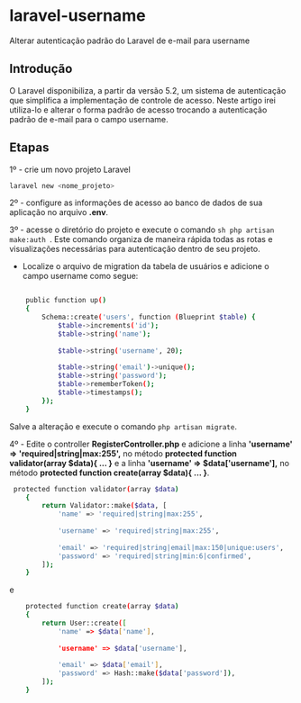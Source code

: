 # laravel-username
Alterar autenticação padrão do Laravel de e-mail para username

## Introdução
O Laravel disponibiliza, a partir da versão 5.2, um sistema de autenticação que simplifica a implementação de controle de acesso. Neste artigo irei utiliza-lo e alterar o forma padrão de acesso trocando a autenticação padrão de e-mail para o campo username.

## Etapas

1º - crie um novo projeto Laravel
```sh
laravel new <nome_projeto>
```
2º - configure as informações de acesso ao banco de dados de sua aplicação no arquivo **.env**.

3º - acesse o diretório do projeto e execute o comando ```sh php artisan make:auth ```. Este comando organiza de  maneira rápida todas as rotas e visualizações necessárias para autenticação dentro de seu projeto.

- Localize o arquivo de migration da tabela de usuários e adicione o campo username como segue:
```sh

    public function up()
    {
        Schema::create('users', function (Blueprint $table) {
            $table->increments('id');
            $table->string('name');
            
            $table->string('username', 20);
            
            $table->string('email')->unique();
            $table->string('password');
            $table->rememberToken();
            $table->timestamps();
        });
    }
```
Salve a alteração e execute o comando ```php artisan migrate```.

4º - Edite o controller **RegisterController.php** e adicione a linha **'username' => 'required|string|max:255',** no método **protected function validator(array $data){ ... }** e a linha **'username' => $data['username'],** no método **protected function create(array $data){ ... }**.

```sh
 protected function validator(array $data)
    {
        return Validator::make($data, [
            'name' => 'required|string|max:255',
            
            'username' => 'required|string|max:255',
            
            'email' => 'required|string|email|max:150|unique:users',
            'password' => 'required|string|min:6|confirmed',
        ]);
    }
```
e 
```sh
    protected function create(array $data)
    {
        return User::create([
            'name' => $data['name'],
            
            'username' => $data['username'],
            
            'email' => $data['email'],
            'password' => Hash::make($data['password']),
        ]);
    }

```

